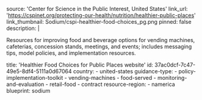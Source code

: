source: 'Center for Science in the Public Interest, United States'
link_url: 'https://cspinet.org/protecting-our-health/nutrition/healthier-public-places'
link_thumbnail: Sodium/cspi-healthier-food-choices_pg.png
pinned: false
description: |
  <p>Resources for improving food and beverage options for vending machines, cafeterias, concession stands, meetings, and events; includes messaging tips, model policies, and implementation resources.
  </p>
title: 'Healthier Food Choices for Public Places website'
id: 37ac0dcf-7c47-49e5-8df4-5111a0d67064
country:
  - united-states
guidance-type:
  - policy-implementation-toolkit
  - vending-machines
  - food-served
  - monitoring-and-evaluation
  - retail-food
  - contract
resource-region:
  - namerica
blueprint: sodium
